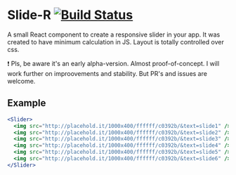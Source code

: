 # Slide-R [![Build Status](https://travis-ci.org/RomiC/slide-r.svg?branch=master)](https://travis-ci.org/RomiC/slide-r)

A small React component to create a responsive slider in your app. 
It was created to have minimum calculation in JS. Layout is totally
controlled over css.

:exclamation: Pls, be aware it's an early alpha-version.
Almost proof-of-concept. I will work further on improovements
and stability. But PR's and issues are welcome.

## Example

```jsx
<Slider>
  <img src="http://placehold.it/1000x400/ffffff/c0392b/&text=slide1" />
  <img src="http://placehold.it/1000x400/ffffff/c0392b/&text=slide2" />
  <img src="http://placehold.it/1000x400/ffffff/c0392b/&text=slide3" />
  <img src="http://placehold.it/1000x400/ffffff/c0392b/&text=slide4" />
  <img src="http://placehold.it/1000x400/ffffff/c0392b/&text=slide5" />
  <img src="http://placehold.it/1000x400/ffffff/c0392b/&text=slide6" />
</Slider>
```